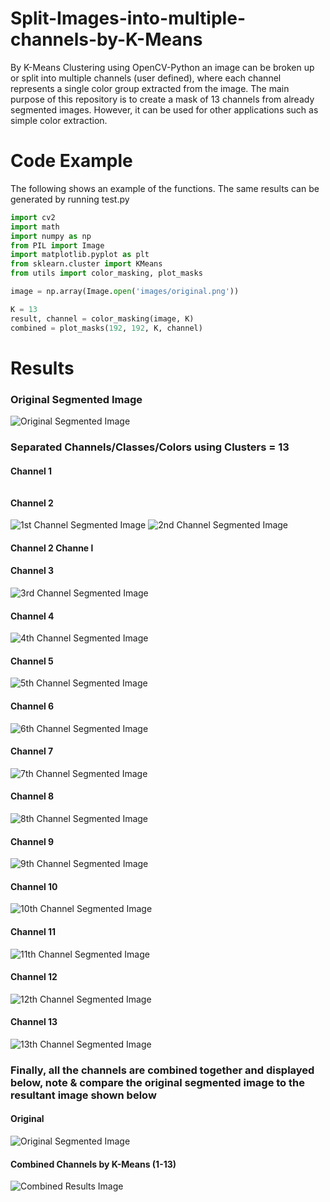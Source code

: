 # Split-Images-into-multiple-channels-by-K-Means
By K-Means Clustering using OpenCV-Python an image can be broken up or split into multiple channels (user defined), where each channel represents a single color group extracted from the image. The main purpose of this repository is to create a mask of 13 channels from already segmented images. However, it can be used for other applications such as simple color extraction. 

# Code Example
The following shows an example of the functions. The same results can be generated by running test.py

```python
import cv2
import math
import numpy as np 
from PIL import Image
import matplotlib.pyplot as plt
from sklearn.cluster import KMeans
from utils import color_masking, plot_masks

image = np.array(Image.open('images/original.png'))

K = 13
result, channel = color_masking(image, K)
combined = plot_masks(192, 192, K, channel)


```
# Results 

### Original Segmented Image

![Original Segmented Image](/images/original.png)


### Separated Channels/Classes/Colors using Clusters = 13

#### Channel 1       <br />      <br /> <br />  Channel 2
![1st Channel Segmented Image](/images/channel1.png)      ![2nd Channel Segmented Image](/images/channel2.png) 

#### Channel 2                           Channe l


#### Channel 3
![3rd Channel Segmented Image](/images/channel3.png) 

#### Channel 4
![4th Channel Segmented Image](/images/channel4.png) 

#### Channel 5
![5th Channel Segmented Image](/images/channel5.png) 

#### Channel 6
![6th Channel Segmented Image](/images/channel6.png)

#### Channel 7
![7th Channel Segmented Image](/images/channel7.png)  

#### Channel 8
![8th Channel Segmented Image](/images/channel8.png) 

#### Channel 9
![9th Channel Segmented Image](/images/channel9.png)  

#### Channel 10
![10th Channel Segmented Image](/images/channel10.png) 

#### Channel 11
![11th Channel Segmented Image](/images/channel11.png) 

#### Channel 12
![12th Channel Segmented Image](/images/channel12.png) 

#### Channel 13
![13th Channel Segmented Image](/images/channel13.png)

### Finally, all the channels are combined together and displayed below, note & compare the original segmented image to the resultant image shown below

#### Original
![Original Segmented Image](/images/original.png)

#### Combined Channels by K-Means (1-13)
![Combined Results Image](/images/combined_results.png)

